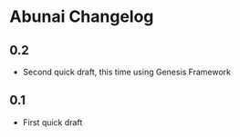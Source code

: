 # Abunai Changelog

## 0.2
- Second quick draft, this time using Genesis Framework

## 0.1
- First quick draft

